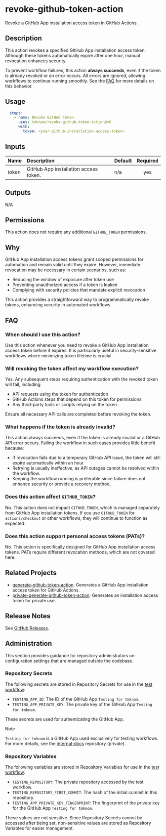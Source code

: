 # revoke-github-token-action

Revoke a GitHub App installation access token in GitHub Actions.

<!-- actdocs start -->

## Description

This action revokes a specified GitHub App installation access token.
Although these tokens automatically expire after one hour, manual revocation enhances security.

To prevent workflow failures, this action **always succeeds**,
even if the token is already revoked or an error occurs.
All errors are ignored, allowing workflows to continue running smoothly.
See the [FAQ](#what-happens-if-the-token-is-already-invalid) for more details on this behavior.

## Usage

```yaml
  steps:
    - name: Revoke GitHub Token
      uses: tmknom/revoke-github-token-action@v0
      with:
        token: <your-github-installation-access-token>
```

## Inputs

| Name | Description | Default | Required |
| :--- | :---------- | :------ | :------: |
| token | GitHub App installation access token. | n/a | yes |

## Outputs

N/A

<!-- actdocs end -->

## Permissions

This action does not require any additional `GITHUB_TOKEN` permissions.

## Why

GitHub App installation access tokens grant scoped permissions for automation and remain valid until they expire.
However, immediate revocation may be necessary in certain scenarios, such as:

- Reducing the window of exposure after token use
- Preventing unauthorized access if a token is leaked
- Complying with security policies that mandate explicit revocation

This action provides a straightforward way to programmatically revoke tokens,
enhancing security in automated workflows.

## FAQ

### When should I use this action?

Use this action whenever you need to revoke a GitHub App installation access token before it expires.
It is particularly useful in security-sensitive workflows where minimizing token lifetime is crucial.

### Will revoking the token affect my workflow execution?

Yes.
Any subsequent steps requiring authentication with the revoked token will fail, including:

- API requests using the token for authentication
- GitHub Actions steps that depend on this token for permissions
- Any third-party tools or scripts relying on the token

Ensure all necessary API calls are completed before revoking the token.

### What happens if the token is already invalid?

This action always succeeds, even if the token is already invalid or a GitHub API error occurs.
Failing the workflow in such cases provides little benefit because:

- If revocation fails due to a temporary GitHub API issue, the token will still expire automatically within an hour.
- Retrying is usually ineffective, as API outages cannot be resolved within the workflow.
- Keeping the workflow running is preferable since failure does not enhance security or provide a recovery method.

### Does this action affect `GITHUB_TOKEN`?

No.
This action does not impact `GITHUB_TOKEN`, which is managed separately from GitHub App installation tokens.
If you use `GITHUB_TOKEN` for `actions/checkout` or other workflows, they will continue to function as expected.

### Does this action support personal access tokens (PATs)?

No.
This action is specifically designed for GitHub App installation access tokens.
PATs require different revocation methods, which are not covered here.

## Related Projects

- [generate-github-token-action](https://github.com/tmknom/generate-github-token-action): Generates a GitHub App installation access token for GitHub Actions.
- [private-generate-github-token-action](https://github.com/tmknom/private-generate-github-token-action): Generates an installation access token for private use.

## Release Notes

See [GitHub Releases][releases].

[releases]: https://github.com/tmknom/revoke-github-token-action/releases

## Administration

This section provides guidance for repository administrators on configuration settings that are managed outside the codebase.

### Repository Secrets

The following secrets are stored in Repository Secrets for use in the [test workflow](/.github/workflows/test.yml):

- `TESTING_APP_ID`: The ID of the GitHub App `Testing for tmknom`.
- `TESTING_APP_PRIVATE_KEY`: The private key of the GitHub App `Testing for tmknom`.

These secrets are used for authenticating the GitHub App.

> [!NOTE]
>
> `Testing for tmknom` is a GitHub App used exclusively for testing workflows.
> For more details, see the [internal-docs](https://github.com/tmknom/internal-docs) repository (private).

### Repository Variables

The following variables are stored in Repository Variables for use in the [test workflow](/.github/workflows/test.yml):

- `TESTING_REPOSITORY`: The private repository accessed by the test workflow.
- `TESTING_REPOSITORY_FIRST_COMMIT`: The hash of the initial commit in this repository.
- `TESTING_APP_PRIVATE_KEY_FINGERPRINT`: The fingerprint of the private key for the GitHub App `Testing for tmknom`.

These values are not sensitive.
Since Repository Secrets cannot be accessed after being set, non-sensitive values are stored as Repository Variables for easier management.
